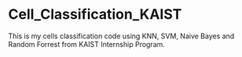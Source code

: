 # Cell_Classification_KAIST
This is my cells classification code using KNN, SVM, Naive Bayes and Random Forrest from KAIST Internship Program.
